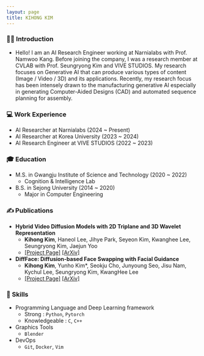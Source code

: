 ```yaml
---
layout: page
title: KIHONG KIM
---
```

[//]: # (subtitle: 몰입을 즐기는 AI Research Engineer, 김기홍입니다)

### 🙋‍♂️ Introduction
- Hello! I am an AI Research Engineer working at Narnialabs with Prof. Namwoo Kang. Before joining the company, I was a research member at CVLAB with Prof. Seungryong Kim and VIVE STUDIOS. My research focuses on Generative AI that can produce various types of content (Image / Video / 3D) and its applications. Recently, my research focus has been intensely drawn to the manufacturing generative AI especially in generating Computer-Aided Designs (CAD) and automated sequence planning for assembly.



### 💻 Work Experience
- AI Researcher at Narnialabs (2024 ~ Present)
- AI Researcher at Korea University  (2023 ~ 2024)
- AI Research Engineer at VIVE STUDIOS (2022 ~ 2023)

### 🎓 Education  
- M.S. in Gwangju Institute of Science and Technology (2020 ~ 2022)
  - Cognition & Intelligence Lab
- B.S. in Sejong University (2014 ~ 2020)
  - Major in Computer Engineering

### ✍ Publications  
- **Hybrid Video Diffusion Models with 2D Triplane and 3D Wavelet Representation**
  - **Kihong Kim**, Haneol Lee, Jihye Park, Seyeon Kim, Kwanghee Lee, Seungryong Kim, Jaejun Yoo
  - [[Project Page]](https://hxngiee.github.io/HVDM/) [[ArXiv]](https://arxiv.org/abs/2402.13729)
- **DiffFace: Diffusion-based Face Swapping with Facial Guidance**
  - **Kihong Kim**, Yunho Kim*, Seokju Cho, Junyoung Seo, Jisu Nam, Kychul Lee, Seungryong Kim, KwangHee Lee
  - [[Project Page]](https://hxngiee.github.io/DiffFace/) [[ArXiv]](https://arxiv.org/abs/2212.13344)

### 📄 Skills
- Programming Language and Deep Learning framework
  - Strong : `Python`, `Pytorch`
  - Knowledgeable : `C`, `C++`
- Graphics Tools
  - `Blender`
- DevOps
  - `Git`, `Docker`, `Vim`
